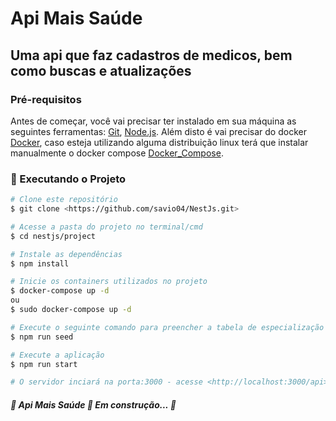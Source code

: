 # Api Mais Saúde
## Uma api que faz cadastros de medicos, bem como buscas e atualizações
### Pré-requisitos

Antes de começar, você vai precisar ter instalado em sua máquina as seguintes ferramentas:
[Git](https://git-scm.com), [Node.js](https://nodejs.org/en/). 
Além disto é vai precisar do docker [Docker](https://www.docker.com/get-started), caso esteja utilizando alguma distribuição linux terá que instalar manualmente o docker compose [Docker_Compose](https://docs.docker.com/compose/install/).

### 🎲 Executando o Projeto

```bash
# Clone este repositório
$ git clone <https://github.com/savio04/NestJs.git>

# Acesse a pasta do projeto no terminal/cmd
$ cd nestjs/project

# Instale as dependências
$ npm install

# Inicie os containers utilizados no projeto
$ docker-compose up -d
ou
$ sudo docker-compose up -d

# Execute o seguinte comando para preencher a tabela de especialização dos médicos
$ npm run seed

# Execute a aplicação
$ npm run start

# O servidor inciará na porta:3000 - acesse <http://localhost:3000/api> para testar a api


```
##### 🚧  Api Mais Saúde 🚀 Em construção...  🚧
